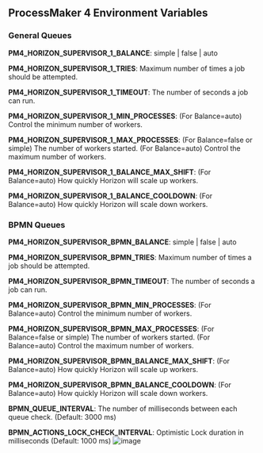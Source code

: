 ## ProcessMaker 4 Environment Variables
### General Queues
**PM4_HORIZON_SUPERVISOR_1_BALANCE**: simple | false | auto


**PM4_HORIZON_SUPERVISOR_1_TRIES**: Maximum number of times a job should be attempted.

**PM4_HORIZON_SUPERVISOR_1_TIMEOUT**: The number of seconds a job can run.

**PM4_HORIZON_SUPERVISOR_1_MIN_PROCESSES**: (For Balance=auto) Control the minimum number of workers.

**PM4_HORIZON_SUPERVISOR_1_MAX_PROCESSES**: (For Balance=false or simple) The number of workers started. (For Balance=auto) Control the maximum number of workers.

**PM4_HORIZON_SUPERVISOR_1_BALANCE_MAX_SHIFT**:  (For Balance=auto) How quickly Horizon will scale up workers.

**PM4_HORIZON_SUPERVISOR_1_BALANCE_COOLDOWN**:  (For Balance=auto) How quickly Horizon will scale down workers.

### BPMN Queues
**PM4_HORIZON_SUPERVISOR_BPMN_BALANCE**: simple | false | auto

**PM4_HORIZON_SUPERVISOR_BPMN_TRIES**: Maximum number of times a job should be attempted.

**PM4_HORIZON_SUPERVISOR_BPMN_TIMEOUT**: The number of seconds a job can run.

**PM4_HORIZON_SUPERVISOR_BPMN_MIN_PROCESSES**: (For Balance=auto) Control the minimum number of workers.

**PM4_HORIZON_SUPERVISOR_BPMN_MAX_PROCESSES**: (For Balance=false or simple) The number of workers started. (For Balance=auto) Control the maximum number of workers.

**PM4_HORIZON_SUPERVISOR_BPMN_BALANCE_MAX_SHIFT**: (For Balance=auto) How quickly Horizon will scale up workers.

**PM4_HORIZON_SUPERVISOR_BPMN_BALANCE_COOLDOWN**: (For Balance=auto) How quickly Horizon will scale down workers.

**BPMN_QUEUE_INTERVAL**: The number of milliseconds between each queue check. (Default: 3000 ms)

**BPMN_ACTIONS_LOCK_CHECK_INTERVAL**: Optimistic Lock duration in milliseconds  (Default: 1000 ms)
![image](https://user-images.githubusercontent.com/8028650/169414621-8eddc54a-5cbf-4fe6-a3e9-341e8dd3a68d.png)


